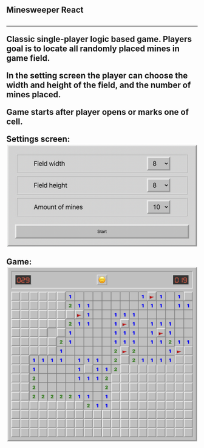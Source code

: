 <h2> Minesweeper React<h2>

---
Classic single-player logic based game. Players goal is to locate all randomly placed mines in game field.

In the setting screen the player can choose the width and height of the field, and the number of mines placed.

Game starts after player opens or marks one of cell.

Settings screen:
![settings](./src/assets/screen-settings.png)

Game:
![settings](./src/assets/screen-game.png)

